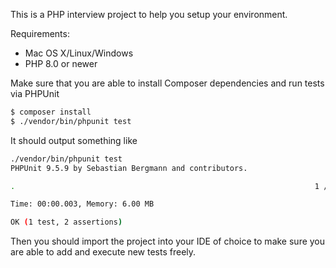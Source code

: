 This is a PHP interview project to help you setup your environment.

Requirements:
* Mac OS X/Linux/Windows
* PHP 8.0 or newer

Make sure that you are able to install Composer dependencies and run tests via PHPUnit
```bash
$ composer install
$ ./vendor/bin/phpunit test
```

It should output something like
```bash
./vendor/bin/phpunit test
PHPUnit 9.5.9 by Sebastian Bergmann and contributors.

.                                                                   1 / 1 (100%)

Time: 00:00.003, Memory: 6.00 MB

OK (1 test, 2 assertions)

```

Then you should import the project into your IDE of choice to make sure you are able to add and execute new tests freely.
